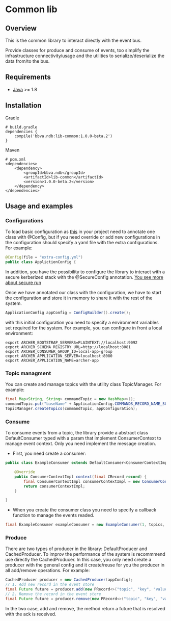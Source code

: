 Common lib
==================

## Overview

This is the common library to interact directly with the event bus. 

Provide classes for produce and consume of events, too  simplify the infrastructure connectivity/usage and the utilities to serialize/deserialize the data from/to the bus.

## Requirements

* [Java](https://www.java.com) >= 1.8

## Installation

Gradle
```text/plain
# build.gradle
dependencies {
	compile('bbva.ndb:lib-common:1.0.0-beta.2')
}
```

Maven
```text/plain
# pom.xml
<dependencies>
    <dependency>
        <groupId>bbva.ndb</groupId>
        <artifactId>lib-common</artifactId>
        <version>1.0.0-beta.2</version>
    </dependency>
</dependencies>
```


## Usage and examples

### Configurations

To load basic configuration as [this](src/main/resources/common-config.yml) in your project need to annotate one class with @Config, but if you need override or add new configurations in the configuration should specify a yaml file with the extra configurations. For example:
``` java
@Config(file = "extra-config.yml")
public class ApplictionConfig {

```

In addition, you have the possibility to configure the library to interact with a secure kerberized stack with the @SecureConfig annotation. 
[You see more about secure run](kerberos.md)

Once we have annotated our class with the configuration, we have to start the configuration and store it in memory to share it with the rest of the system.
```java
ApplicationConfig appConfig = ConfigBuilder().create();
```

with this initial configuration you need to specify a environment variables set required for the system. For example, you can configure in front a local environment:
```
export ARCHER_BOOTSTRAP_SERVERS=PLAINTEXT://localhost:9092
export ARCHER_SCHEMA_REGISTRY_URL=http://localhost:8081
export ARCHER_CONSUMER_GROUP_ID=local-app-group
export ARCHER_APPLICATION_SERVER=localhost:8080
export ARCHER_APPLICATION_NAME=archer-app
```

### Topic managment

You can create and manage topics with the utility class TopicManager. For example:
```java
final Map<String, String> commandTopic = new HashMap<>();
commandTopic.put("baseName" + ApplicationConfig.COMMANDS_RECORD_NAME_SUFFIX, ApplicationConfig.COMMANDS_RECORD_TYPE);
TopicManager.createTopics(commandTopic, appConfiguration);
```


### Consume
To consume events from a topic, the library provide a abstract class DefaultConsumer typed with a param that implement ConsumerContext to manage event context. Only you need implement the message creation.
- First, you need create a consumer:
```java
public class ExampleConsumer extends DefaultConsumer<ConsumerContextImpl> {

    @Override
    public ConsumerContextImpl context(final CRecord record) {
        final ConsumerContextImpl consumerContextImpl = new ConsumerContextImpl(record);
        return consumerContextImpl;
    }

}

```
- When you create the consumer class you need to specify a callback function to manage the events readed.
```java
final ExampleConsumer exampleConsumer = new ExampleConsumer(1, topics, callbackFunction, configuration);
```

### Produce
There are two types of producer in the library: DefaultProducer and CachedProducer. To improv the performance of the system is recommmend use directly the CachedProducer. In this case, you only need create a producer with the general config and it create/reuse for you the producer in all add/remove operations. For example:
```java
CachedProducer producer = new CachedProducer(appConfig);
// 1. Add new record in the event store
final Future future = producer.add(new PRecord<>("topic", "key", "value", new RecordHeaders()), producerCallback);
// 2. Remove the record in the event store
final Future future = producer.remove(new PRecord<>("topic", "key", "value", new RecordHeaders()), String.class, producerCallback);
```
In the two case, add and remove, the method return a future that is resolved with the ack is received.
